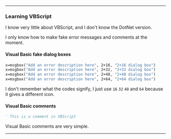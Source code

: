 ***

### Learning VBScript

I know very little about VBScript, and I don't know the DotNet version.

I only know how to make fake error messages and comments at the moment.

#### Visual Basic fake dialog boxes

```vb
x=msgbox("Add an error description here", 2+16, "2+16 dialog box")
x=msgbox("Add an error description here", 2+32, "2+32 dialog box")
x=msgbox("Add an error description here", 2+48, "2+48 dialog box")
x=msgbox("Add an error description here", 2+64, "2+64 dialog box")
```

I don't remember what the codes signify, I just use `16` `32` `48` and `64` because it gives a different icon.

#### Visual Basic comments

```vb
' This is a comment in VBScript
```

Visual Basic comments are very simple.

***
